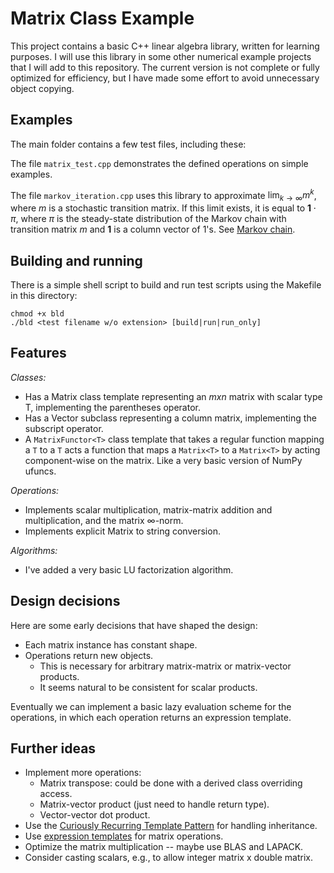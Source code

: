 # Matrix Class Example

This project contains a basic C++ linear algebra library,
written for learning purposes.
I will use this library in some other numerical example projects
that I will add to this repository.
The current version is not complete or fully optimized for efficiency, but I have
made some effort to avoid unnecessary object copying.

## Examples

The main folder contains a few test files, including these:

The file `matrix_test.cpp` demonstrates the defined operations on simple examples.

The file `markov_iteration.cpp` uses this library to approximate $\lim_{k\rightarrow\infty}m^k$, where
$m$ is a stochastic transition matrix. If this limit exists, it is equal to $\mathbf{1}\cdot \pi$,
where $\pi$ is the steady-state distribution of the Markov chain with transition matrix $m$ and $\mathbf{1}$ is a column vector of $1$'s. See [Markov chain](https://en.wikipedia.org/wiki/Markov_chain#Time-homogeneous_Markov_chain_with_a_finite_state_space).

## Building and running

There is a simple shell script to build and run test scripts using the Makefile in this directory:

```shell
chmod +x bld
./bld <test filename w/o extension> [build|run|run_only]
```

## Features

_Classes:_

- Has a Matrix class template representing an $m x n$ matrix with scalar type T, implementing the parentheses operator.
- Has a Vector subclass representing a column matrix, implementing the subscript operator.
- A `MatrixFunctor<T>` class template that takes a regular function mapping a `T` to a `T`
  acts a function that maps a `Matrix<T>` to a `Matrix<T>` by acting component-wise on the matrix.
  Like a very basic version of NumPy ufuncs.

_Operations:_

- Implements scalar multiplication, matrix-matrix addition and multiplication, and the matrix $\infty$-norm.
- Implements explicit Matrix to string conversion.

_Algorithms:_

- I've added a very basic LU factorization algorithm.

## Design decisions

Here are some early decisions that have shaped the design:

- Each matrix instance has constant shape.
- Operations return new objects.
  - This is necessary for arbitrary matrix-matrix or matrix-vector products.
  - It seems natural to be consistent for scalar products.

Eventually we can implement a basic lazy evaluation scheme for the operations, in which each operation returns an expression template.

## Further ideas

- Implement more operations:
  - Matrix transpose: could be done with a derived class overriding access.
  - Matrix-vector product (just need to handle return type).
  - Vector-vector dot product.
- Use the [Curiously Recurring Template Pattern](https://en.wikipedia.org/wiki/Curiously_recurring_template_pattern) for handling inheritance.
- Use [expression templates](https://en.wikipedia.org/wiki/Expression_templates) for matrix operations.
- Optimize the matrix multiplication -- maybe use BLAS and LAPACK.
- Consider casting scalars, e.g., to allow integer matrix x double matrix.
